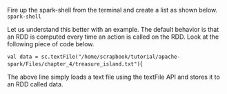 Fire up the spark-shell from the terminal and create a list as shown below.
`spark-shell`

Let us understand this better with an example. The default behavior is that an RDD is computed every time an action is called on the RDD. Look at the following piece of code below.

`val data = sc.textFile("/home/scrapbook/tutorial/apache-spark/Files/chapter_4/treasure_island.txt")`{ 

The above line simply loads a text file using the textFile API and stores it to an RDD called data.
